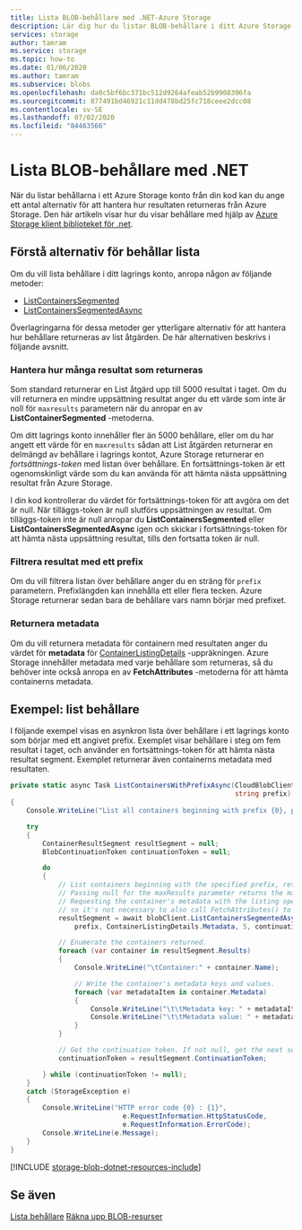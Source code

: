 ```yaml
---
title: Lista BLOB-behållare med .NET-Azure Storage
description: Lär dig hur du listar BLOB-behållare i ditt Azure Storage-konto med hjälp av .NET-klient biblioteket.
services: storage
author: tamram
ms.service: storage
ms.topic: how-to
ms.date: 01/06/2020
ms.author: tamram
ms.subservice: blobs
ms.openlocfilehash: da0c5bf6bc371bc512d9264afeab52b9908396fa
ms.sourcegitcommit: 877491bd46921c11dd478bd25fc718ceee2dcc08
ms.contentlocale: sv-SE
ms.lasthandoff: 07/02/2020
ms.locfileid: "84463566"
---
```

# <a name="list-blob-containers-with-net"></a>Lista BLOB-behållare med .NET

När du listar behållarna i ett Azure Storage konto från din kod kan du ange ett antal alternativ för att hantera hur resultaten returneras från Azure Storage. Den här artikeln visar hur du visar behållare med hjälp av [Azure Storage klient biblioteket för .net](/dotnet/api/overview/azure/storage?view=azure-dotnet).  

## <a name="understand-container-listing-options"></a>Förstå alternativ för behållar lista

Om du vill lista behållare i ditt lagrings konto, anropa någon av följande metoder:

- [ListContainersSegmented](/dotnet/api/microsoft.azure.storage.blob.cloudblobclient.listcontainerssegmented)
- [ListContainersSegmentedAsync](/dotnet/api/microsoft.azure.storage.blob.cloudblobclient.listcontainerssegmentedasync)

Överlagringarna för dessa metoder ger ytterligare alternativ för att hantera hur behållare returneras av list åtgärden. De här alternativen beskrivs i följande avsnitt.

### <a name="manage-how-many-results-are-returned"></a>Hantera hur många resultat som returneras

Som standard returnerar en List åtgärd upp till 5000 resultat i taget. Om du vill returnera en mindre uppsättning resultat anger du ett värde som inte är noll för `maxresults` parametern när du anropar en av **ListContainerSegmented** -metoderna.

Om ditt lagrings konto innehåller fler än 5000 behållare, eller om du har angett ett värde för en `maxresults` sådan att List åtgärden returnerar en delmängd av behållare i lagrings kontot, Azure Storage returnerar en *fortsättnings-token* med listan över behållare. En fortsättnings-token är ett ogenomskinligt värde som du kan använda för att hämta nästa uppsättning resultat från Azure Storage.

I din kod kontrollerar du värdet för fortsättnings-token för att avgöra om det är null. När tilläggs-token är null slutförs uppsättningen av resultat. Om tilläggs-token inte är null anropar du **ListContainersSegmented** eller **ListContainersSegmentedAsync** igen och skickar i fortsättnings-token för att hämta nästa uppsättning resultat, tills den fortsatta token är null.

### <a name="filter-results-with-a-prefix"></a>Filtrera resultat med ett prefix

Om du vill filtrera listan över behållare anger du en sträng för `prefix` parametern. Prefixlängden kan innehålla ett eller flera tecken. Azure Storage returnerar sedan bara de behållare vars namn börjar med prefixet.

### <a name="return-metadata"></a>Returnera metadata

Om du vill returnera metadata för containern med resultaten anger du värdet för **metadata** för [ContainerListingDetails](/dotnet/api/microsoft.azure.storage.blob.containerlistingdetails) -uppräkningen. Azure Storage innehåller metadata med varje behållare som returneras, så du behöver inte också anropa en av **FetchAttributes** -metoderna för att hämta containerns metadata.

## <a name="example-list-containers"></a>Exempel: list behållare

I följande exempel visas en asynkron lista över behållare i ett lagrings konto som börjar med ett angivet prefix. Exemplet visar behållare i steg om fem resultat i taget, och använder en fortsättnings-token för att hämta nästa resultat segment. Exemplet returnerar även containerns metadata med resultaten.

```csharp
private static async Task ListContainersWithPrefixAsync(CloudBlobClient blobClient,
                                                        string prefix)
{
    Console.WriteLine("List all containers beginning with prefix {0}, plus container metadata:", prefix);

    try
    {
        ContainerResultSegment resultSegment = null;
        BlobContinuationToken continuationToken = null;

        do
        {
            // List containers beginning with the specified prefix, returning segments of 5 results each.
            // Passing null for the maxResults parameter returns the max number of results (up to 5000).
            // Requesting the container's metadata with the listing operation populates the metadata,
            // so it's not necessary to also call FetchAttributes() to read the metadata.
            resultSegment = await blobClient.ListContainersSegmentedAsync(
                prefix, ContainerListingDetails.Metadata, 5, continuationToken, null, null);

            // Enumerate the containers returned.
            foreach (var container in resultSegment.Results)
            {
                Console.WriteLine("\tContainer:" + container.Name);

                // Write the container's metadata keys and values.
                foreach (var metadataItem in container.Metadata)
                {
                    Console.WriteLine("\t\tMetadata key: " + metadataItem.Key);
                    Console.WriteLine("\t\tMetadata value: " + metadataItem.Value);
                }
            }

            // Get the continuation token. If not null, get the next segment.
            continuationToken = resultSegment.ContinuationToken;

        } while (continuationToken != null);
    }
    catch (StorageException e)
    {
        Console.WriteLine("HTTP error code {0} : {1}",
                            e.RequestInformation.HttpStatusCode,
                            e.RequestInformation.ErrorCode);
        Console.WriteLine(e.Message);
    }
}
```

[!INCLUDE [storage-blob-dotnet-resources-include](../../../includes/storage-blob-dotnet-resources-include.md)]

## <a name="see-also"></a>Se även

[Lista behållare](/rest/api/storageservices/list-containers2) 
 [Räkna upp BLOB-resurser](/rest/api/storageservices/enumerating-blob-resources)
